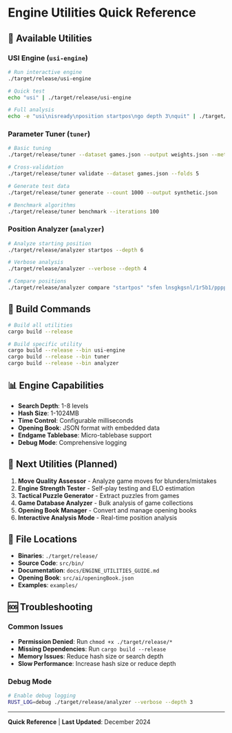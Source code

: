 # Engine Utilities Quick Reference

## 🚀 Available Utilities

### **USI Engine** (`usi-engine`)
```bash
# Run interactive engine
./target/release/usi-engine

# Quick test
echo "usi" | ./target/release/usi-engine

# Full analysis
echo -e "usi\nisready\nposition startpos\ngo depth 3\nquit" | ./target/release/usi-engine
```

### **Parameter Tuner** (`tuner`)
```bash
# Basic tuning
./target/release/tuner --dataset games.json --output weights.json --method adam

# Cross-validation
./target/release/tuner validate --dataset games.json --folds 5

# Generate test data
./target/release/tuner generate --count 1000 --output synthetic.json

# Benchmark algorithms
./target/release/tuner benchmark --iterations 100
```

### **Position Analyzer** (`analyzer`)
```bash
# Analyze starting position
./target/release/analyzer startpos --depth 6

# Verbose analysis
./target/release/analyzer --verbose --depth 4

# Compare positions
./target/release/analyzer compare "startpos" "sfen lnsgkgsnl/1r5b1/ppppppppp/9/9/9/PPPPPPPPP/1B5R1/LNSGKGSNL b - 1"
```

## 🔧 Build Commands

```bash
# Build all utilities
cargo build --release

# Build specific utility
cargo build --release --bin usi-engine
cargo build --release --bin tuner
cargo build --release --bin analyzer
```

## 📊 Engine Capabilities

- **Search Depth**: 1-8 levels
- **Hash Size**: 1-1024MB
- **Time Control**: Configurable milliseconds
- **Opening Book**: JSON format with embedded data
- **Endgame Tablebase**: Micro-tablebase support
- **Debug Mode**: Comprehensive logging

## 🎯 Next Utilities (Planned)

1. **Move Quality Assessor** - Analyze game moves for blunders/mistakes
2. **Engine Strength Tester** - Self-play testing and ELO estimation
3. **Tactical Puzzle Generator** - Extract puzzles from games
4. **Game Database Analyzer** - Bulk analysis of game collections
5. **Opening Book Manager** - Convert and manage opening books
6. **Interactive Analysis Mode** - Real-time position analysis

## 📁 File Locations

- **Binaries**: `./target/release/`
- **Source Code**: `src/bin/`
- **Documentation**: `docs/ENGINE_UTILITIES_GUIDE.md`
- **Opening Book**: `src/ai/openingBook.json`
- **Examples**: `examples/`

## 🆘 Troubleshooting

### Common Issues
- **Permission Denied**: Run `chmod +x ./target/release/*`
- **Missing Dependencies**: Run `cargo build --release`
- **Memory Issues**: Reduce hash size or search depth
- **Slow Performance**: Increase hash size or reduce depth

### Debug Mode
```bash
# Enable debug logging
RUST_LOG=debug ./target/release/analyzer --verbose --depth 3
```

---

**Quick Reference** | **Last Updated**: December 2024
